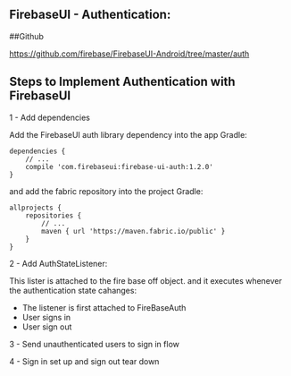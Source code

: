 FirebaseUI - Authentication:
----------------------------



##Github

https://github.com/firebase/FirebaseUI-Android/tree/master/auth


## Steps to  Implement Authentication with FirebaseUI


1 - Add dependencies  

Add the FirebaseUI auth library dependency into the app Gradle:

```
dependencies {
    // ...
    compile 'com.firebaseui:firebase-ui-auth:1.2.0'
}
```

and add the fabric repository into the project Gradle:

```
allprojects {
    repositories {
        // ...
        maven { url 'https://maven.fabric.io/public' }
    }
}
```

 

2 - Add AuthStateListener:

This lister is attached to the fire base off object. and it executes whenever the authentication state cahanges:

*  The listener is first attached to FireBaseAuth
*  User signs in
*  User sign out



   


3 - Send unauthenticated users to sign in flow  


4 - Sign in set up and sign out tear down





